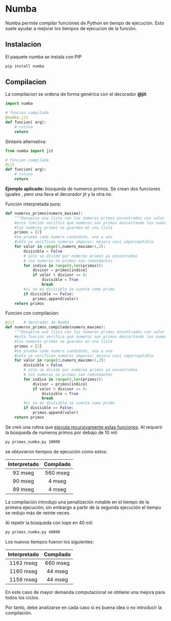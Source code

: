 
# Numba


Numba permite compilar funciones de Python en tiempo de ejecución. Esto suele ayudar a mejorar los tiempos de ejecucion de la función.


## Instalacion

El paquete numba se instala con PIP

```bash
pip install numba
```


## Compilacion

La compilacion se ordena de forma genérica con el decorador **\@jit**:


```py
import numba

# funcion compilada
@numba.jit
def funcion( arg):
    # rutina
    return 

```

Sintaxis alternativa: 
```py
from numba import jit

# funcion compilada
@jit
def funcion( arg):
    # rutina
    return 

```

**Ejemplo aplicado:** búsqueda de numeros primos. Se crean dos funciones iguales , pero una lleva el decorador jit y la otra no.

Función interpretada pura:
```py
def numeros_primos(numero_maximo):
    """Devuelve una lista con los numeros primos encontrados con valor menor al indicado."""""
    #esta funcion verifica qué numeros son primos descartando los numeros divisibles por enteros previos
    #los numeros primos se guardan en una lista
    primos = [2]
    #se prueba cada numero candidato, uno a uno
    #sólo se verifican numeros impares: mejora casi imperceptible
    for valor in range(3,numero_maximo+1,2):
        divisible = False
        # sólo se divide por numeros primos ya encontrados 
        # los numeros no primos son redundantes
        for indice in range(0,len(primos)):
            divisor = primos[indice]
            if valor % divisor == 0:
                divisible = True
                break
        #si no es divisible se cuenta como primo
        if divisible == False:
            primos.append(valor)
    return primos     
```

Funcion con compilacion:
```py
@jit    # decorador de Numba
def numeros_primos_compilado(numero_maximo):
    """Devuelve una lista con los numeros primos encontrados con valor menor al indicado."""""
    #esta funcion verifica qué numeros son primos descartando los numeros divisibles por enteros previos
    #los numeros primos se guardan en una lista
    primos = [2]
    #se prueba cada numero candidato, uno a uno
    #sólo se verifican numeros impares: mejora casi imperceptible
    for valor in range(3,numero_maximo+1,2):
        divisible = False
        # sólo se divide por numeros primos ya encontrados 
        # los numeros no primos son redundantes
        for indice in range(0,len(primos)):
            divisor = primos[indice]
            if valor % divisor == 0:
                divisible = True
                break
        #si no es divisible se cuenta como primo
        if divisible == False:
            primos.append(valor)
    return primos     
```

Se creó una rutina que [ejecuta recursivamente estas funciones](ejemplos/primos_numba.py). Al requerir la búsqueda de numeros primos por debajo de 10 mil: 

```bash
py primos_numba.py 10000
```
se obtuvieron tiempos de ejecución como estos:

|Interpretado| Compilado|
|:---:|:---:|
|92 mseg|560 mseg|
|90 mseg| 4 mseg|
|89 mseg| 4 mseg|

La compilación introdujo una penalización notable en el tiempo de la primera ejecución; sin embargo a partir de la segunda ejecución el tiempo se redujo más de veinte veces. 

Al repetir la búsqueda con tope en 40 mil:

```bash
py primos_numba.py 40000
```
Los nuevos tiempos fueron los siguientes:

|Interpretado| Compilado|
|:---:|:---:|
|1162 mseg| 660 mseg|
|1160 mseg| 44 mseg|
|1156 mseg| 44 mseg|

En este caso de mayor demanda computacional se obtiene una mejora para todos los ciclos.

Por tanto, debe analizarse en cada caso si es buena idea o no introducir la compilación.



